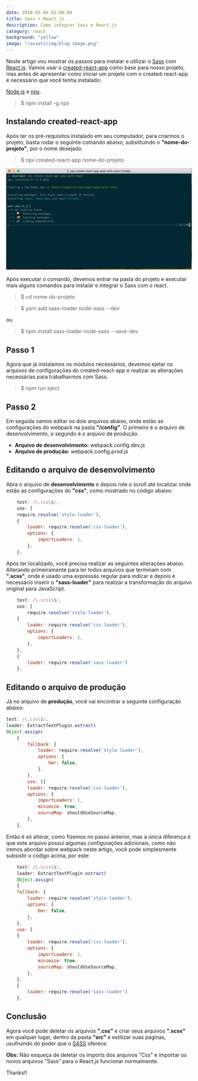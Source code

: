 ```yaml
---
date: 2018-05-06 02:00:00
title: Sass + React.js
description: Como integrar Sass e React.js
category: react
background: "yellow"
image: "/assets/img/blog-image.png"
---
```


Neste artigo vou mostrar os passos para instalar e utilizar o
[Sass](https://sass-lang.com) com [React.js](https://reactjs.org). Vamos usar o
[created-react-app](https://github.com/facebook/create-react-app) como base para nosso projeto, mas antes de apresentar como iniciar um projeto com o created-react-app é necessário que você tenha instalado:

[Node.js](https://nodejs.org/en/) e [npx](https://www.npmjs.com/package/npx).

> \$ npm install -g npx

## Instalando created-react-app

Após ter os pré-requisitos instalado em seu computador, para criarmos o projeto, basta
rodar o seguinte comando abaixo, substituindo o **"nome-do-projeto"**, por o nome
desejado.

> \$ npx created-react-app nome-do-projeto

![screenshoot1](../static/assets/img/screenShot-npx.png "screen-Shot 1")

Após executar o comando, devemos entrar na pasta do projeto e executar mais alguns comandos para instalar e integrar o Sass com o react.

> \$ cd nome-do-projeto

> \$ yarn add sass-loader node-sass --dev

ou

> \$ npm install sass-loader node-sass --save-dev

## Passo 1

Agora que já instalamos os módulos necessários, devemos ejetar os arquivos de configurações do created-react-app e realizar as alterações necessárias para trabalharmos com Sass.

> \$ npm run eject

## Passo 2

Em seguida vamos editar os dois arquivos abaixo, onde estão as configurações do webpack na
pasta **"/config"**.
O primeiro é o arquivo de desenvolvimento, o segundo é o arquivo de produção.

- **Arquivo de desenvolvimento:** webpack.config.dev.js</li>
- **Arquivo de produção:** webpack.config.prod.js</li>

## Editando o arquivo de desenvolvimento

Abra o arquivo de **desenvolvimento** e depois role o scroll até localizar onde estão as configurações do **"css"**, como mostrado no código abaixo:

```js
    test: /\.css\$/,
    use: [
    require.resolve('style-loader'),
    {
        loader: require.resolve('css-loader'),
        options: {
            importLoaders: 1,
        },
    },
```

Após ter localizado, você precisa realizar as seguintes alterações abaixo. Alterando primeiramente para ler todos arquivos que terminam com **".scss"**, onde é usado uma expressão regular para indicar e depois é necessário inserir o **"sass-loader"** para realizar a transformação do arquivo original para JavaScript.

```js
    test: /\.scss\$/,
    use: [
        require.resolve('style-loader'),
    {
        loader: require.resolve('css-loader'),
        options: {
            importLoaders: 1,
        },
    },
    {
        loader: require.resolve('sass-loader')
    },
```

## Editando o arquivo de produção

Já no arquivo de **produção**, você vai encontrar a seguinte configuração abaixo:

```js
test: /\.css\$/,
loader: ExtractTextPlugin.extract(
Object.assign(
    {
        fallback: {
            loader: require.resolve('style-loader'),
            options: {
                hmr: false,
            },
        },
        use: [{
        loader: require.resolve('css-loader'),
        options: {
            importLoaders: 1,
            minimize: true,
            sourceMap: shouldUseSourceMap,
        },
    },
```

Então é só alterar, como fizemos no passo anterior, mas a única diferença é que este arquivo possui algumas configurações adicionais, como não iremos abordar sobre webpack neste artigo, você pode simplesmente subsistir o código acima, por este:

```js
    test: /\.scss\$/,
    loader: ExtractTextPlugin.extract(
    Object.assign(
    {
    fallback: {
        loader: require.resolve('style-loader'),
        options: {
            hmr: false,
        },
    },
    use: [
    {
        loader: require.resolve('css-loader'),
        options: {
            importLoaders: 1,
            minimize: true,
            sourceMap: shouldUseSourceMap,
        },
    },
    {
        loader: require.resolve('sass-loader')
    },
```

## Conclusão

Agora você pode deletar os arquivos **".css"** e criar seus arquivos **".scss"** em qualquer lugar, dentro da pasta **"src"** e estilizar suas paginas, usufruindo do poder que o [SASS](https://sass-lang.com) oferece.

**Obs:** Não esqueça de deletar os imports dos arquivos "Css" e importar os novos arquivos "Sass" para o React.js funcionar normalmente.

Thanks!!
